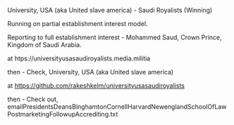 
University, USA (aka United slave america) - Saudi Royalists (Winning)

Running on partial establishment interest model.

Reporting to full establishment interest - Mohammed Saud, Crown Prince, Kingdom of Saudi Arabia.

at htps://universityusasaudiroyalists.media.militia

then - Check, University, USA (aka United slave america)

at https://github.com/rakeshkelm/universityusasaudiroyalists

then - Check out,
emailPresidentsDeansBinghamtonCornellHarvardNewenglandSchoolOfLawPostmarketingFollowupAccrediting.txt
